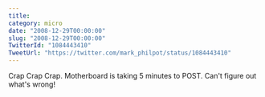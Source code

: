 ```yaml
---
title: 
category: micro
date: "2008-12-29T00:00:00"
slug: "2008-12-29T00:00:00"
TwitterId: "1084443410"
TweetUrl: "https://twitter.com/mark_philpot/status/1084443410"
---
```


Crap Crap Crap. Motherboard is taking 5 minutes to POST. Can't figure out what's
wrong!
